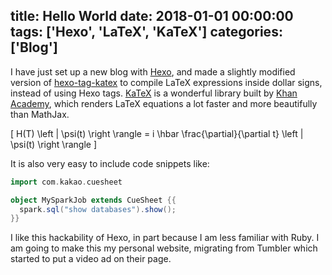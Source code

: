 title: Hello World
date: 2018-01-01 00:00:00
tags: ['Hexo', 'LaTeX', 'KaTeX']
categories: ['Blog']
---

I have just set up a new blog with [Hexo](https://hexo.io/), and made a slightly modified version of [hexo-tag-katex](https://github.com/jongwook/hexo-tag-katex) to compile LaTeX expressions inside dollar signs, instead of using Hexo tags. [KaTeX](https://khan.github.io/KaTeX/) is a wonderful library built by [Khan Academy](https://www.khanacademy.org/), which renders LaTeX equations a lot faster and more beautifully than MathJax.

\[
H(T) \left | \psi(t) \right \rangle = i \hbar \frac{\partial}{\partial t} \left | \psi(t) \right \rangle
\]

It is also very easy to include code snippets like:

```scala
import com.kakao.cuesheet

object MySparkJob extends CueSheet {{
  spark.sql("show databases").show();
}}
```

I like this hackability of Hexo, in part because I am less familiar with Ruby. I am going to make this my personal website, migrating from Tumbler which started to put a video ad on their page.
